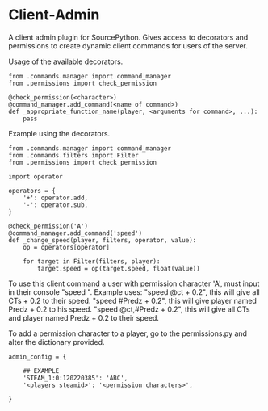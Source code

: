 # Client-Admin
A client admin plugin for SourcePython. Gives access to decorators and permissions to create dynamic client commands for users of the server.


Usage of the available decorators.
```
from .commands.manager import command_manager
from .permissions import check_permission

@check_permission(<character>)
@command_manager.add_command(<name of command>)
def _appropriate_function_name(player, <arguments for command>, ...):
    pass
```

Example using the decorators.
```
from .commands.manager import command_manager
from .commands.filters import Filter
from .permissions import check_permission

import operator

operators = {
	'+': operator.add,
	'-': operator.sub,
}

@check_permission('A')
@command_manager.add_command('speed')
def _change_speed(player, filters, operator, value):
	op = operators[operator]
	
	for target in Filter(filters, player):
		target.speed = op(target.speed, float(value))
```
To use this client command a user with permission character 'A', must input in their console "speed <filters> <operator> <value>".
Example uses:
"speed @ct + 0.2", this will give all CTs + 0.2 to their speed.
"speed #Predz + 0.2", this will give player named Predz + 0.2 to his speed.
"speed @ct,#Predz + 0.2", this will give all CTs and player named Predz + 0.2 to their speed.


To add a permission character to a player, go to the permissions.py and alter the dictionary provided.
```
admin_config = {
	
	## EXAMPLE
	'STEAM_1:0:120220385': 'ABC',
	'<players steamid>': '<permission characters>',

}
```
